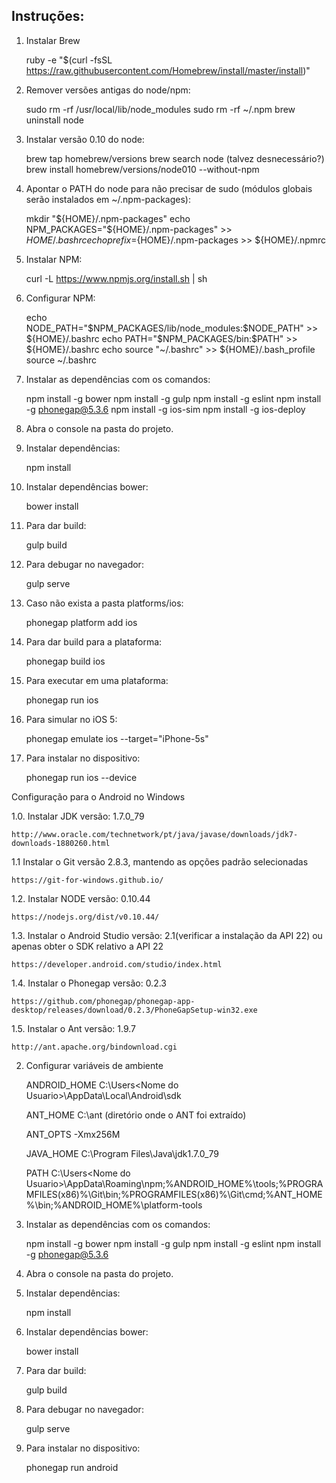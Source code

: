 ## Instruções:

1. Instalar Brew

    ruby -e "$(curl -fsSL https://raw.githubusercontent.com/Homebrew/install/master/install)"

2. Remover versões antigas do node/npm:

    sudo rm -rf /usr/local/lib/node_modules
    sudo rm -rf ~/.npm
    brew uninstall node

3. Instalar versão 0.10 do node:

    brew tap homebrew/versions
    brew search node (talvez desnecessário?)
    brew install homebrew/versions/node010 --without-npm

4. Apontar o PATH do node para não precisar de sudo (módulos globais serão instalados em ~/.npm-packages):

    mkdir "${HOME}/.npm-packages"
    echo NPM_PACKAGES="${HOME}/.npm-packages" >> ${HOME}/.bashrc
    echo prefix=${HOME}/.npm-packages >> ${HOME}/.npmrc

5. Instalar NPM:

    curl -L https://www.npmjs.org/install.sh | sh

6. Configurar NPM:

    echo NODE_PATH=\"\$NPM_PACKAGES/lib/node_modules\:\$NODE_PATH\" >> ${HOME}/.bashrc
    echo PATH=\"\$NPM_PACKAGES/bin\:\$PATH\" >> ${HOME}/.bashrc
    echo source "~/.bashrc" >> ${HOME}/.bash_profile
    source ~/.bashrc

7. Instalar as dependências com os comandos:

    npm install -g bower
    npm install -g gulp
    npm install -g eslint
    npm install -g phonegap@5.3.6
    npm install -g ios-sim
    npm install -g ios-deploy

8. Abra o console na pasta do projeto.

9. Instalar dependências:

    npm install

10. Instalar dependências bower:

    bower install

11. Para dar build:

    gulp build

12. Para debugar no navegador:

    gulp serve

13. Caso não exista a pasta platforms/ios:

    phonegap platform add ios

14. Para dar build para a plataforma:

    phonegap build ios

15. Para executar em uma plataforma:

    phonegap run ios

16. Para simular no iOS 5:

    phonegap emulate ios --target="iPhone-5s"

17. Para instalar no dispositivo:

    phonegap run ios --device


Configuração para o Android no Windows

1.0. Instalar JDK versão: 1.7.0_79
    
    http://www.oracle.com/technetwork/pt/java/javase/downloads/jdk7-downloads-1880260.html

1.1 Instalar o Git versão 2.8.3, mantendo as opções padrão selecionadas

    https://git-for-windows.github.io/

1.2. Instalar NODE versão: 0.10.44
    
    https://nodejs.org/dist/v0.10.44/

1.3. Instalar o Android Studio versão: 2.1(verificar a instalação da API 22) ou apenas obter o SDK relativo a API 22

    https://developer.android.com/studio/index.html

1.4. Instalar o Phonegap versão: 0.2.3

    https://github.com/phonegap/phonegap-app-desktop/releases/download/0.2.3/PhoneGapSetup-win32.exe

1.5. Instalar o Ant versão: 1.9.7
    
    http://ant.apache.org/bindownload.cgi

2. Configurar variáveis de ambiente

    ANDROID_HOME
    C:\Users\<Nome do Usuario>\AppData\Local\Android\sdk

    ANT_HOME
    C:\ant (diretório onde o ANT foi extraído)

    ANT_OPTS
    -Xmx256M

    JAVA_HOME
    C:\Program Files\Java\jdk1.7.0_79

    PATH
    C:\Users\<Nome do Usuario>\AppData\Roaming\npm;%ANDROID_HOME%\tools;%PROGRAMFILES(x86)%\Git\bin;%PROGRAMFILES(x86)%\Git\cmd;%ANT_HOME%\bin;%ANDROID_HOME%\platform-tools

3. Instalar as dependências com os comandos:

    npm install -g bower
    npm install -g gulp
    npm install -g eslint
    npm install -g phonegap@5.3.6

4. Abra o console na pasta do projeto.

5. Instalar dependências:

    npm install

6. Instalar dependências bower:

    bower install

7. Para dar build:

    gulp build

8. Para debugar no navegador:

    gulp serve

9. Para instalar no dispositivo:

    phonegap run android

